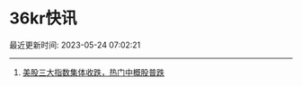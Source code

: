# 36kr快讯

最近更新时间: 2023-05-24 07:02:21

--- 
1. [美股三大指数集体收跌，热门中概股普跌](https://www.36kr.com/newsflashes/2270999997210632) 
